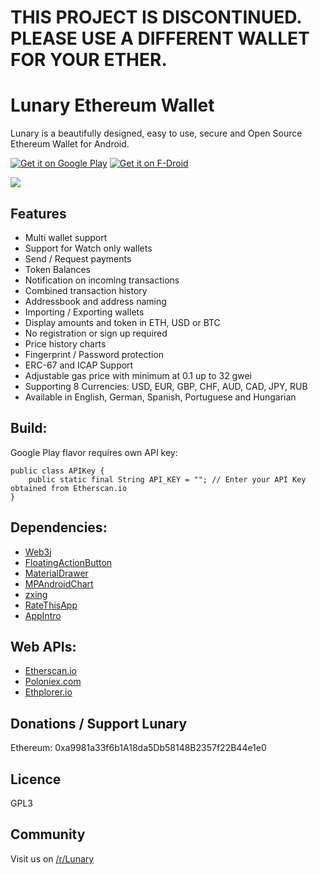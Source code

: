# THIS PROJECT IS DISCONTINUED. PLEASE USE A DIFFERENT WALLET FOR YOUR ETHER.

# Lunary Ethereum Wallet

Lunary is a beautifully designed, easy to use, secure and Open Source Ethereum Wallet for Android.

[![Get it on Google Play](http://rehanced.com/apps/badge.png)](https://play.google.com/store/apps/details?id=com.rehanced.lunary)
[![Get it on F-Droid](http://rehanced.com/apps/fdroidbadge.png)](https://f-droid.org/repository/browse/?fdid=com.rehanced.lunary)

<img src="http://rehanced.com/apps/lunary/githubbanner.png" >

## Features
* Multi wallet support  
* Support for Watch only wallets  
* Send / Request payments  
* Token Balances  
* Notification on incoming transactions  
* Combined transaction history  
* Addressbook and address naming  
* Importing / Exporting wallets  
* Display amounts and token in ETH, USD or BTC  
* No registration or sign up required  
* Price history charts  
* Fingerprint / Password protection
* ERC-67 and ICAP Support
* Adjustable gas price with minimum at 0.1 up to 32 gwei
* Supporting 8 Currencies: USD, EUR, GBP, CHF, AUD, CAD, JPY, RUB  
* Available in English, German, Spanish, Portuguese and Hungarian

## Build:
Google Play flavor requires own API key:
```
public class APIKey {
    public static final String API_KEY = ""; // Enter your API Key obtained from Etherscan.io
}
```

## Dependencies:
* [Web3j](https://github.com/web3j/web3j)
* [FloatingActionButton](https://github.com/Clans/FloatingActionButton)
* [MaterialDrawer](https://github.com/mikepenz/MaterialDrawer)
* [MPAndroidChart](https://github.com/PhilJay/MPAndroidChart)
* [zxing](https://github.com/zxing/zxing)
* [RateThisApp](https://github.com/kobakei/Android-RateThisApp)
* [AppIntro](https://github.com/apl-devs/AppIntro)

## Web APIs:
* [Etherscan.io](https://etherscan.io/)  
* [Poloniex.com](https://poloniex.com/)  
* [Ethplorer.io](https://ethplorer.io)

## Donations / Support Lunary
Ethereum: 0xa9981a33f6b1A18da5Db58148B2357f22B44e1e0

## Licence
GPL3

## Community
Visit us on [/r/Lunary](https://www.reddit.com/r/lunary/)
